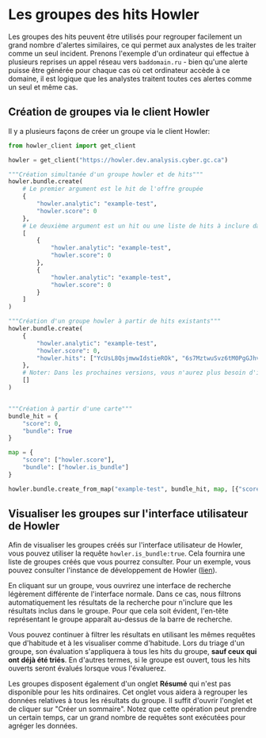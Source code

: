 <!-- docs/ingestion/bundles.fr.md -->

# Les groupes des hits Howler

Les groupes des hits peuvent être utilisés pour regrouper facilement un grand nombre d'alertes similaires, ce qui permet aux analystes de les traiter comme un seul incident. Prenons l'exemple d'un ordinateur qui effectue à plusieurs reprises un appel réseau vers `baddomain.ru` - bien qu'une alerte puisse être générée pour chaque cas où cet ordinateur accède à ce domaine, il est logique que les analystes traitent toutes ces alertes comme un seul et même cas.

## Création de groupes via le client Howler

Il y a plusieurs façons de créer un groupe via le client Howler:

```python
from howler_client import get_client

howler = get_client("https://howler.dev.analysis.cyber.gc.ca")

"""Création simultanée d'un groupe howler et de hits"""
howler.bundle.create(
    # Le premier argument est le hit de l'offre groupée
    {
        "howler.analytic": "example-test",
        "howler.score": 0
    },
    # Le deuxième argument est un hit ou une liste de hits à inclure dans l'offre groupée.
    [
        {
            "howler.analytic": "example-test",
            "howler.score": 0
        },
        {
            "howler.analytic": "example-test",
            "howler.score": 0
        }
    ]
)

"""Création d'un groupe howler à partir de hits existants"""
howler.bundle.create(
    {
        "howler.analytic": "example-test",
        "howler.score": 0,
        "howler.hits": ["YcUsL8QsjmwwIdstieROk", "6s7MztwuSvz6tM0PgGJhvz"]
    },
    # Noter: Dans les prochaines versions, vous n'aurez plus besoin d'inclure cet argument.
    []
)


"""Création à partir d'une carte"""
bundle_hit = {
    "score": 0,
    "bundle": True
}

map = {
    "score": ["howler.score"],
    "bundle": ["howler.is_bundle"]
}

howler.bundle.create_from_map("example-test", bundle_hit, map, [{"score": 0}])
```

## Visualiser les groupes sur l'interface utilisateur de Howler

Afin de visualiser les groupes créés sur l'interface utilisateur de Howler, vous pouvez utiliser la requête `howler.is_bundle:true`. Cela fournira une liste de groupes créés que vous pourrez consulter. Pour un exemple, vous pouvez consulter l'instance de développement de Howler ([lien](https://howler.dev.analysis.cyber.gc.ca/hits?query=howler.is_bundle%3Atrue)).

En cliquant sur un groupe, vous ouvrirez une interface de recherche légèrement différente de l'interface normale. Dans ce cas, nous filtrons automatiquement les résultats de la recherche pour n'inclure que les résultats inclus dans le groupe. Pour que cela soit évident, l'en-tête représentant le groupe apparaît au-dessus de la barre de recherche.

Vous pouvez continuer à filtrer les résultats en utilisant les mêmes requêtes que d'habitude et à les visualiser comme d'habitude. Lors du triage d'un groupe, son évaluation s'appliquera à tous les hits du groupe, **sauf ceux qui ont déjà été triés**. En d'autres termes, si le groupe est ouvert, tous les hits ouverts seront évalués lorsque vous l'évaluerez.

Les groupes disposent également d'un onglet **Résumé** qui n'est pas disponible pour les hits ordinaires. Cet onglet vous aidera à regrouper les données relatives à tous les résultats du groupe. Il suffit d'ouvrir l'onglet et de cliquer sur "Créer un sommaire". Notez que cette opération peut prendre un certain temps, car un grand nombre de requêtes sont exécutées pour agréger les données.
